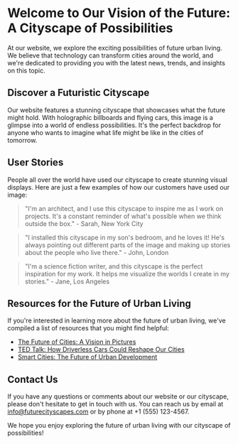 <!--font:Montserrat-->

# Welcome to Our Vision of the Future: A Cityscape of Possibilities

At our website, we explore the exciting possibilities of future urban living. We believe that technology can transform cities around the world, and we're dedicated to providing you with the latest news, trends, and insights on this topic.

## Discover a Futuristic Cityscape

Our website features a stunning cityscape that showcases what the future might hold. With holographic billboards and flying cars, this image is a glimpse into a world of endless possibilities. It's the perfect backdrop for anyone who wants to imagine what life might be like in the cities of tomorrow.

## User Stories

People all over the world have used our cityscape to create stunning visual displays. Here are just a few examples of how our customers have used our image:

> "I'm an architect, and I use this cityscape to inspire me as I work on projects. It's a constant reminder of what's possible when we think outside the box." - Sarah, New York City

> "I installed this cityscape in my son's bedroom, and he loves it! He's always pointing out different parts of the image and making up stories about the people who live there." - John, London

> "I'm a science fiction writer, and this cityscape is the perfect inspiration for my work. It helps me visualize the worlds I create in my stories." - Jane, Los Angeles

## Resources for the Future of Urban Living

If you're interested in learning more about the future of urban living, we've compiled a list of resources that you might find helpful:

- [The Future of Cities: A Vision in Pictures](#)
- [TED Talk: How Driverless Cars Could Reshape Our Cities](#)
- [Smart Cities: The Future of Urban Development](#)

## Contact Us

If you have any questions or comments about our website or our cityscape, please don't hesitate to get in touch with us. You can reach us by email at info@futurecityscapes.com or by phone at +1 (555) 123-4567.

We hope you enjoy exploring the future of urban living with our cityscape of possibilities!

<!--

Write me content for website with wallpaper which alt text is:

"A futuristic cityscape with holographic billboards and flying cars"

The name/title of the page should not be 1:1 copy of the alt text but rather a real content of the website which is using this wallpaper.

- Use markdown format 
- Start with heading
- Heading should be short and concise
- The content should look like a real website 
- The website should not be about the wallpaper, wallpaper is just a related background
- Heading should be contain work "wallpaper" or "background"
- Include real sections like references, contact, user stories, etc. use things relevant to the page purpose.
- Feel free to use structure like headings, bullets, numbering, blockquotes, paragraphs, horizontal lines, etc.
- You can use formatting like bold or _italic_
- You can include UTF-8 emojis
- Links should be only #hash anchors (and you can refer to the document itself)
- Do not include images


---


# Discover the Future of Urban Living with Our Futuristic Cityscape Wallpaper

Welcome to our website where we explore the exciting possibilities of future urban living. Our website is dedicated to providing you with the latest news, trends, and insights on how technology is transforming cities around the world.

## Why Choose Our Futuristic Cityscape Wallpaper?

Our wallpaper featuring a futuristic cityscape with holographic billboards and flying cars is the perfect backdrop for anyone who wants to imagine what life might be like in the cities of tomorrow. Whether you're an architect, urban planner, or simply someone who loves to dream about the future, our wallpaper will transport you to a world of endless possibilities.

Here are some of the reasons why you should choose our wallpaper:

- High-quality resolution: Our wallpaper is available in high-definition resolution, ensuring that every detail of the futuristic cityscape is crystal clear.
- Easy to install: Installing our wallpaper is easy and hassle-free. Simply follow the instructions provided, and you'll have your new wallpaper up in no time.
- Durable and long-lasting: Our wallpaper is made from high-quality materials, ensuring that it will last for years to come.
- Versatile: Our wallpaper can be used in a variety of settings, including homes, offices, and public spaces.

## User Stories

Our wallpaper has been used by people all over the world to create stunning visual displays. Here are just a few examples of how our customers have used our wallpaper:

> "I'm an urban planner, and I use this wallpaper in my office to inspire me as I work on projects. It's a constant reminder of what's possible when we think outside the box." - Sarah, New York City

> "I installed this wallpaper in my son's bedroom, and he loves it! He's always pointing out different parts of the cityscape and making up stories about the people who live there." - John, London

> "I'm a science fiction writer, and this wallpaper is the perfect inspiration for my work. It helps me visualize the worlds I create in my stories." - Jane, Los Angeles

## References

If you're interested in learning more about the future of urban living, we've compiled a list of resources that you might find helpful:

- [The Future of Cities: A Vision in Pictures](#)
- [TED Talk: How Driverless Cars Could Reshape Our Cities](#)
- [Smart Cities: The Future of Urban Development](#)

## Contact Us

If you have any questions or comments about our website or our wallpaper, please don't hesitate to get in touch with us. You can reach us by email at info@futurecityscapes.com or by phone at +1 (555) 123-4567.

We hope you enjoy exploring the future of urban living with our futuristic cityscape wallpaper!


---


Heading should not include word "wallpaper". The website should not be about the wallpaper itself, wallpaper is just a related background, rewrite whole content.


---


# Welcome to Our Vision of the Future: A Cityscape of Possibilities

At our website, we explore the exciting possibilities of future urban living. We believe that technology can transform cities around the world, and we're dedicated to providing you with the latest news, trends, and insights on this topic.

## Discover a Futuristic Cityscape

Our website features a stunning cityscape that showcases what the future might hold. With holographic billboards and flying cars, this image is a glimpse into a world of endless possibilities. It's the perfect backdrop for anyone who wants to imagine what life might be like in the cities of tomorrow.

## User Stories

People all over the world have used our cityscape to create stunning visual displays. Here are just a few examples of how our customers have used our image:

> "I'm an architect, and I use this cityscape to inspire me as I work on projects. It's a constant reminder of what's possible when we think outside the box." - Sarah, New York City

> "I installed this cityscape in my son's bedroom, and he loves it! He's always pointing out different parts of the image and making up stories about the people who live there." - John, London

> "I'm a science fiction writer, and this cityscape is the perfect inspiration for my work. It helps me visualize the worlds I create in my stories." - Jane, Los Angeles

## Resources for the Future of Urban Living

If you're interested in learning more about the future of urban living, we've compiled a list of resources that you might find helpful:

- [The Future of Cities: A Vision in Pictures](#)
- [TED Talk: How Driverless Cars Could Reshape Our Cities](#)
- [Smart Cities: The Future of Urban Development](#)

## Contact Us

If you have any questions or comments about our website or our cityscape, please don't hesitate to get in touch with us. You can reach us by email at info@futurecityscapes.com or by phone at +1 (555) 123-4567.

We hope you enjoy exploring the future of urban living with our cityscape of possibilities!

-->

